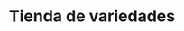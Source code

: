 ---
title: "Tienda de variedades"
url: /ciudad-satelite/tienda-de-variedades-calle-8/
shop: Lebensmittel
---